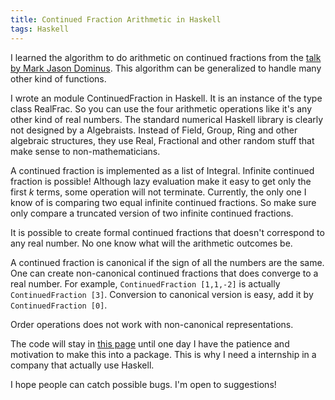 ```yaml
---
title: Continued Fraction Arithmetic in Haskell
tags: Haskell
---
```


I learned the algorithm to do arithmetic on continued fractions from the [talk by Mark Jason Dominus](http://perl.plover.com/yak/cftalk/). This algorithm can be generalized to handle many other kind of functions.

I wrote an module ContinuedFraction in Haskell. It is an instance of the type class RealFrac. So you can use the four arithmetic operations like it's any other kind of real numbers. The standard numerical Haskell library is clearly not designed by a Algebraists. Instead of Field, Group, Ring and other algebraic structures, they use Real, Fractional and other random stuff that make sense to non-mathematicians.

A continued fraction is implemented as a list of Integral. Infinite continued fraction is possible! Although lazy evaluation make it easy to get only the first $k$ terms, some operation will not terminate. Currently, the only one I know of is comparing two equal infinite continued fractions. So make sure only compare a truncated version of two infinite continued fractions.

It is possible to create formal continued fractions that doesn't correspond to any real number. No one know what will the arithmetic outcomes be.
 
A continued fraction is canonical if the sign of all the numbers are the same. One can create non-canonical continued fractions that does converge to a real number. For example, `ContinuedFraction [1,1,-2]` is actually `ContinuedFraction [3]`. Conversion to canonical version is easy, add it by `ContinuedFraction [0]`. 

Order operations does not work with non-canonical representations. 

The code will stay in [this page](https://github.com/chaoxu/mgccl-haskell/blob/master/random/ContinuedFraction.hs) until one day I have the patience and motivation to make this into a package. This is why I need a internship in a company that actually use Haskell.

I hope people can catch possible bugs. I'm open to suggestions!